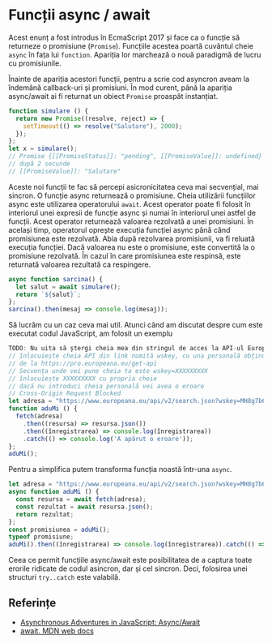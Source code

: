 # Funcții async / await

Acest enunț a fost introdus în EcmaScript 2017 și face ca o funcție să returneze o promisiune (`Promise`). Funcțiile acestea poartă cuvântul cheie `async` în fața lui `function`. Apariția lor marchează o nouă paradigmă de lucru cu promisiunile.

Înainte de apariția acestori funcții, pentru a scrie cod asyncron aveam la îndemână callback-uri și promisiuni. În mod curent, până la apariția async/await ai fi returnat un obiect `Promise` proaspăt instanțiat.

```javascript
function simulare () {
  return new Promise((resolve, reject) => {
    setTimeout(() => resolve("Salutare"), 2000);
  });
};
let x = simulare();
// Promise {[[PromiseStatus]]: "pending", [[PromiseValue]]: undefined}
// după 2 secunde
// [[PromiseValue]]: "Salutare"
```

Aceste noi funcții te fac să percepi asicronicitatea ceva mai secvențial, mai sincron. O funcție async returnează o promisiune. Cheia utilizării funcțiilor async este utilizarea operatorului `await`. Acest operator poate fi folosit în interiorul unei expresii de funcție async și numai în interiorul unei astfel de funcții. Acest operator returnează valoarea rezolvată a unei promisiuni. În același timp, operatorul oprește execuția funcției async până când promisiunea este rezolvată. Abia după rezolvarea promisiunii, va fi reluată execuția funcției. Dacă valoarea nu este o promisiune, este convertită la o promisiune rezolvată. În cazul în care promisiunea este respinsă, este returnată valoarea rezultată ca respingere.

```javascript
async function sarcina() {
  let salut = await simulare();
  return `${salut}`;
};
sarcina().then(mesaj => console.log(mesaj));
```

Să lucrăm cu un caz ceva mai util. Atunci când am discutat despre cum este executat codul JavaScript, am folosit un exemplu

```javascript
TODO: Nu uita să ștergi cheia mea din stringul de acces la API-ul Europeana
// înlocuiește cheia API din link numită wskey, cu una personală obținută
// de la https://pro.europeana.eu/get-api
// Secvența unde vei pune cheia ta este wskey=XXXXXXXXX
// înlocuiește XXXXXXXXX cu propria cheie
// dacă nu introduci cheia personală vei avea o eroare
// Cross-Origin Request Blocked
let adresa = "https://www.europeana.eu/api/v2/search.json?wskey=MH8g7b6hz&query=The%20Fraternity%20between%20Romanian%20and%20French%20Army";
function aduMi () {
  fetch(adresa)
    .then((resursa) => resursa.json())
    .then((înregistrarea) => console.log(înregistrarea))
    .catch(() => console.log('A apărut o eroare'));
};
aduMi();
```

Pentru a simplifica putem transforma funcția noastă într-una `async`.

```javascript
let adresa = "https://www.europeana.eu/api/v2/search.json?wskey=MH8g7b6hz&query=The%20Fraternity%20between%20Romanian%20and%20French%20Army";
async function aduMi () {
  const resursa = await fetch(adresa);
  const rezultat = await resursa.json();
  return rezultat;
};
const promisiunea = aduMi();
typeof promisiune;
aduMi().then((înregistrarea) => console.log(înregistrarea)).catch(() => console.log('A apărut o eroare'));
```

Ceea ce permit funcțiile async/await este posibilitatea de a captura toate erorile ridicate de codul asincron, dar și cel sincron. Deci, folosirea unei structuri `try..catch` este valabilă.

## Referințe

-   [Asynchronous Adventures in JavaScript: Async/Await](https://medium.com/dailyjs/asynchronous-adventures-in-javascript-async-await-bd2e62f37ffd)
-   [await. MDN web docs](https://developer.mozilla.org/en-US/docs/Web/JavaScript/Reference/Operators/await)
